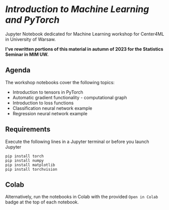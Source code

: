 # *Introduction to Machine Learning and PyTorch*

Jupyter Notebook dedicated for Machine Learning workshop for Center4ML in University of Warsaw.

**I've rewritten portions of this material in autumn of 2023 for the Statistics Seminar in MIM UW.**

## Agenda

The workshop notebooks cover the following topics:

- Introduction to tensors in PyTorch
- Automatic gradient functionality - computational graph
- Introduction to loss functions
- Classification neural network example
- Regression neural network example

## Requirements

Execute the following lines in a Jupyter terminal or before you launch Jupyter

```{bash}
pip install torch
pip install numpy
pip install matplotlib
pip install torchvision
```

## Colab

Alternatively, run the notebooks in Colab with the provided `Open in Colab` badge at the top of each notebook.
